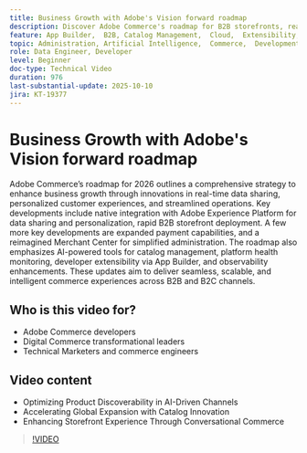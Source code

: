 ```yaml
---
title: Business Growth with Adobe's Vision forward roadmap
description: Discover Adobe Commerce's roadmap for B2B storefronts, real-time personalization, payments, and AI-powered merchant and developer experiences.
feature: App Builder,  B2B, Catalog Management,  Cloud,  Extensibility, Observability, Payments, Personalization, Storefront, Saas
topic: Administration, Artificial Intelligence,  Commerce,  Development, Headless,  Performance, Personalization, Security
role: Data Engineer, Developer
level: Beginner
doc-type: Technical Video
duration: 976
last-substantial-update: 2025-10-10
jira: KT-19377
---
```


# Business Growth with Adobe's Vision forward roadmap

Adobe Commerce’s roadmap for 2026 outlines a comprehensive strategy to enhance business growth through innovations in real-time data sharing, personalized customer experiences, and streamlined operations. Key developments include native integration with Adobe Experience Platform for data sharing and personalization, rapid B2B storefront deployment. A few more key developments are expanded payment capabilities, and a reimagined Merchant Center for simplified administration. The roadmap also emphasizes AI-powered tools for catalog management, platform health monitoring, developer extensibility via App Builder, and observability enhancements. These updates aim to deliver seamless, scalable, and intelligent commerce experiences across B2B and B2C channels.

## Who is this video for?

* Adobe Commerce developers
* Digital Commerce transformational leaders
* Technical Marketers and commerce engineers

## Video content

* Optimizing Product Discoverability in AI-Driven Channels
* Accelerating Global Expansion with Catalog Innovation
* Enhancing Storefront Experience Through Conversational Commerce

>[!VIDEO](https://video.tv.adobe.com/v/3475695/?learn=on&enablevpops)